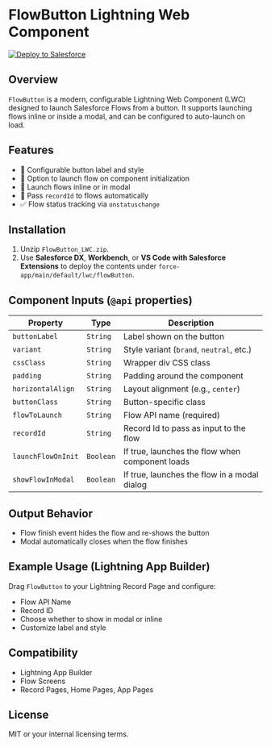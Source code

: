 # FlowButton Lightning Web Component

<a href="https://githubsfdeploy.herokuapp.com">
  <img alt="Deploy to Salesforce"
       src="https://raw.githubusercontent.com/afawcett/githubsfdeploy/master/deploy.png">
</a>

## Overview

`FlowButton` is a modern, configurable Lightning Web Component (LWC) designed to launch Salesforce Flows from a button. It supports launching flows inline or inside a modal, and can be configured to auto-launch on load.

## Features

- 🔘 Configurable button label and style
- 🔄 Option to launch flow on component initialization
- 🧩 Launch flows inline or in modal
- 📄 Pass `recordId` to flows automatically
- ✅ Flow status tracking via `onstatuschange`

## Installation

1. Unzip `FlowButton_LWC.zip`.
2. Use **Salesforce DX**, **Workbench**, or **VS Code with Salesforce Extensions** to deploy the contents under `force-app/main/default/lwc/flowButton`.

## Component Inputs (`@api` properties)

| Property            | Type      | Description                                    |
|---------------------|-----------|------------------------------------------------|
| `buttonLabel`       | `String`  | Label shown on the button                      |
| `variant`           | `String`  | Style variant (`brand`, `neutral`, etc.)       |
| `cssClass`          | `String`  | Wrapper div CSS class                          |
| `padding`           | `String`  | Padding around the component                   |
| `horizontalAlign`   | `String`  | Layout alignment (e.g., `center`)              |
| `buttonClass`       | `String`  | Button-specific class                          |
| `flowToLaunch`      | `String`  | Flow API name (required)                       |
| `recordId`          | `String`  | Record Id to pass as input to the flow         |
| `launchFlowOnInit`  | `Boolean` | If true, launches the flow when component loads|
| `showFlowInModal`   | `Boolean` | If true, launches the flow in a modal dialog   |

## Output Behavior

- Flow finish event hides the flow and re-shows the button
- Modal automatically closes when the flow finishes

## Example Usage (Lightning App Builder)

Drag `FlowButton` to your Lightning Record Page and configure:
- Flow API Name
- Record ID
- Choose whether to show in modal or inline
- Customize label and style

## Compatibility

- Lightning App Builder
- Flow Screens
- Record Pages, Home Pages, App Pages

## License

MIT or your internal licensing terms.
